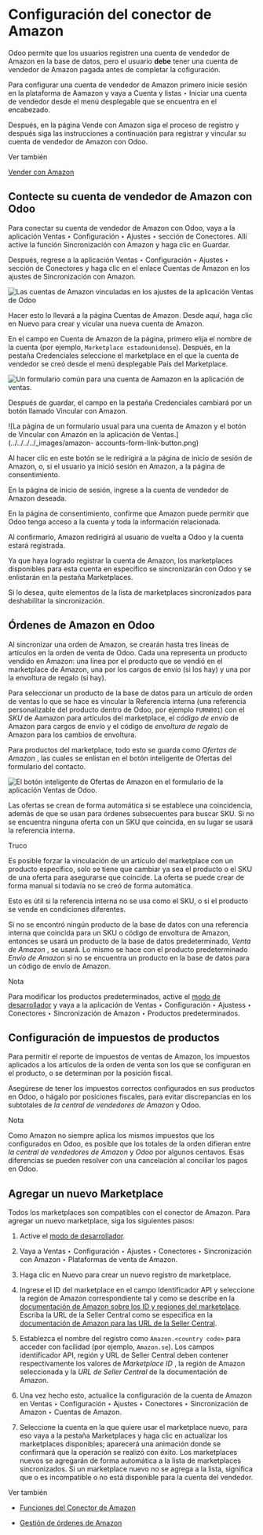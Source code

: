 # Configuración del conector de Amazon

Odoo permite que los usuarios registren una cuenta de vendedor de Amazon en la
base de datos, pero el usuario **debe** tener una cuenta de vendedor de Amazon
pagada antes de completar la cofiguración.

Para configurar una cuenta de vendedor de Amazon primero inicie sesión en la
plataforma de Aamazon y vaya a Cuenta y listas ‣ Iniciar una cuenta de
vendedor desde el menú desplegable que se encuentra en el encabezado.

Después, en la página Vende con Amazon siga el proceso de registro y después
siga las instrucciones a continuación para registrar y vincular su cuenta de
vendedor de Amazon con Odoo.

Ver también

[Vender con Amazon](https://www.amazon.com/b/?node=12766669011)

## Contecte su cuenta de vendedor de Amazon con Odoo

Para conectar su cuenta de vendedor de Amazon con Odoo, vaya a la aplicación
Ventas ‣ Configuración ‣ Ajustes ‣ sección de Conectores. Allí active la
función Sincronización con Amazon y haga clic en Guardar.

Después, regrese a la aplicación Ventas ‣ Configuración ‣ Ajustes ‣ sección de
Conectores y haga clic en el enlace Cuentas de Amazon en los ajustes de
Sincronización con Amazon.

![Las cuentas de Amazon vinculadas en los ajustes de la aplicación Ventas de
Odoo](../../../../_images/amazon-accounts-link-setting.png)

Hacer esto lo llevará a la página Cuentas de Amazon. Desde aquí, haga clic en
Nuevo para crear y vicular una nueva cuenta de Amazon.

En el campo en Cuenta de Amazon de la página, primero elija el nombre de la
cuenta (por ejemplo, `Marketplace estadounidense`). Después, en la pestaña
Credenciales seleccione el marketplace en el que la cuenta de vendedor se creó
desde el menú desplegable País del Marketplace.

![Un formulario común para una cuenta de Aamazon en la aplicación de
ventas.](../../../../_images/amazon-accounts-form-page.png)

Después de guardar, el campo en la pestaña Credenciales cambiará por un botón
llamado Vincular con Amazon.

![La página de un formulario usual para una cuenta de Amazon y el botón de
Vincular con Amazón en la aplicación de Ventas.](../../../../_images/amazon-
accounts-form-link-button.png)

Al hacer clic en este botón se le redirigirá a la página de inicio de sesión
de Amazon, o, si el usuario ya inició sesión en Amazon, a la página de
consentimiento.

En la página de inicio de sesión, ingrese a la cuenta de vendedor de Amazon
deseada.

En la página de consentimiento, confirme que Amazon puede permitir que Odoo
tenga acceso a la cuenta y toda la información relacionada.

Al confirmarlo, Amazon redirigirá al usuario de vuelta a Odoo y la cuenta
estará registrada.

Ya que haya logrado registrar la cuenta de Amazon, los marketplaces
disponibles para esta cuenta en específico se sincronizarán con Odoo y se
enlistarán en la pestaña Marketplaces.

Si lo desea, quite elementos de la lista de marketplaces sincronizados para
deshabilitar la sincronización.

## Órdenes de Amazon en Odoo

Al sincronizar una orden de Amazon, se crearán hasta tres líneas de artículos
en la orden de venta de Odoo. Cada una representa un producto vendido en
Amazon: una línea por el producto que se vendió en el marketplace de Amazon,
una por los cargos de envío (si los hay) y una por la envoltura de regalo (si
hay).

Para seleccionar un producto de la base de datos para un artículo de orden de
ventas lo que se hace es vincular la Referencia interna (una referencia
personalizable del producto dentro de Odoo, por ejemplo `FURN001`) con el
_SKU_ de Aamazon para artículos del marketplace, el _código de envío_ de
Amazon para cargos de envío y el código de _envoltura de regalo_ de Amazon
para los cambios de envoltura.

Para productos del marketplace, todo esto se guarda como _Ofertas de Amazon_ ,
las cuales se enlistan en el botón inteligente de Ofertas del formulario del
contacto.

![El botón inteligente de Ofertas de Amazon en el formulario de la aplicación
Ventas de Odoo.](../../../../_images/amazon-offers-button.png)

Las ofertas se crean de forma automática si se establece una coincidencia,
además de que se usan para órdenes subsecuentes para buscar SKU. Si no se
encuentra ninguna oferta con un SKU que coincida, en su lugar se usará la
referencia interna.

Truco

Es posible forzar la vinculación de un artículo del marketplace con un
producto específico, solo se tiene que cambiar ya sea el producto o el SKU de
una oferta para asegurarse que coincide. La oferta se puede crear de forma
manual si todavía no se creó de forma automática.

Esto es útil si la referencia interna no se usa como el SKU, o si el producto
se vende en condiciones diferentes.

Si no se encontró ningún producto de la base de datos con una referencia
interna que coincida para un SKU o código de envoltura de Amazon, entonces se
usará un producto de la base de datos predeterminado, _Venta de Amazon_ , se
usará. Lo mismo se hace con el producto predeterminado _Envío de Amazon_ si no
se encuentra un producto en la base de datos para un código de envío de
Amazon.

Nota

Para modificar los productos predeterminados, active el [modo de
desarrollador](../../../general/developer_mode.html#developer-mode) y vaya a
la aplicación de Ventas ‣ Configuración ‣ Ajustess ‣ Conectores ‣
Sincronización de Amazon ‣ Productos predeterminados.

## Configuración de impuestos de productos

Para permitir el reporte de impuestos de ventas de Amazon, los impuestos
aplicados a los artículos de la orden de venta son los que se configuran en el
producto, o se determinan por la posición fiscal.

Asegúrese de tener los impuestos correctos configurados en sus productos en
Odoo, o hágalo por posiciones fiscales, para evitar discrepancias en los
subtotales de _la central de vendedores de Amazon_ y Odoo.

Nota

Como Amazon no siempre aplica los mismos impuestos que los configurados en
Odoo, es posible que los totales de la orden difieran entre _la central de
vendedores de Amazon_ y _Odoo_ por algunos centavos. Esas diferencias se
pueden resolver con una cancelación al conciliar los pagos en Odoo.

## Agregar un nuevo Marketplace

Todos los marketplaces son compatibles con el conector de Amazon. Para agregar
un nuevo marketplace, siga los siguientes pasos:

  1. Active el [modo de desarrollador](../../../general/developer_mode.html#developer-mode).

  2. Vaya a Ventas ‣ Configuración ‣ Ajustes ‣ Conectores ‣ Sincronización con Amazon ‣ Plataformas de venta de Amazon.

  3. Haga clic en Nuevo para crear un nuevo registro de marketplace.

  4. Ingrese el ID del marketplace en el campo Identificador API y seleccione la región de Amazon correspondiente tal y como se describe en la [documentación de Amazon sobre los ID y regiones del marketplace](https://developer-docs.amazon.com/sp-api/docs/marketplace-ids). Escriba la URL de la Seller Central como se especifica en la [documentación de Amazon para las URL de la Seller Central](https://developer-docs.amazon.com/sp-api/docs/seller-central-urls).

  5. Establezca el nombre del registro como `Amazon.<country code>` para acceder con facilidad (por ejemplo, `Amazon.se`). Los campos identificador API, región y URL de Seller Central deben contener respectivamente los valores de _Marketplace ID_ , la región de Amazon seleccionada y la _URL de Seller Central_ de la documentación de Amazon.

  6. Una vez hecho esto, actualice la configuración de la cuenta de Amazon en Ventas ‣ Configuración ‣ Ajustes ‣ Conectores ‣ Sincronización de Amazon ‣ Cuentas de Amazon.

  7. Seleccione la cuenta en la que quiere usar el marketplace nuevo, para eso vaya a la pestaña Marketplaces y haga clic en actualizar los marketplaces disponibles; aparecerá una animación donde se confirmará que la operación se realizó con éxito. Los marketplaces nuevos se agregarán de forma automática a la lista de marketplaces sincronizados. Si un marketplace nuevo no se agrega a la lista, significa que o es incompatible o no está disponible para la cuenta del vendedor.

Ver también

  * [Funciones del Conector de Amazon](features.html)

  * [Gestión de órdenes de Amazon](manage.html)

